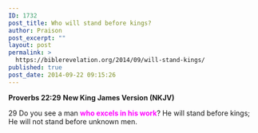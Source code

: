 ```yaml
---
ID: 1732
post_title: Who will stand before kings?
author: Praison
post_excerpt: ""
layout: post
permalink: >
  https://biblerevelation.org/2014/09/will-stand-kings/
published: true
post_date: 2014-09-22 09:15:26
---
```

<strong>Proverbs 22:29</strong>
<strong> New King James Version (NKJV)</strong>

29 Do you see a man <span style="color: #ff00ff;"><strong>who excels in his work</strong></span>?
He will stand before kings;
He will not stand before unknown men.